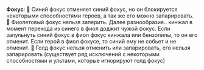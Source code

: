 **Фокус**:
:small_orange_diamond: Синий фокус отменяет синий фокус, но он блокируется некоторыми способностями героев, а так же его можно запарировать.
:small_orange_diamond: Фиолетовый фокус нельзя заперить. Далее разнообразие.. кинжал в момент перехода из синего в фиол доджит чужой фокус. Если запульнуть синий фокус в фиол фокус кинжала или бензопилы, то он его отменит. Если герой в фиол фокусе, то синий ему не собьет и не отменит.
:small_orange_diamond: Голд фокус нельзя отменить или запарировать, его нельзя запарировать (существует ряд исключений с некоторыми способностями и ультами, которые игнорируют голд фокус)
